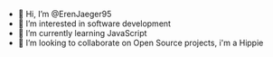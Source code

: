 - 👋 Hi, I’m @ErenJaeger95
- 👀 I’m interested in software development
- 🌱 I’m currently learning JavaScript
- 💞️ I’m looking to collaborate on Open Source projects, i'm a Hippie

<!---
ErenJaeger95/ErenJaeger95 is a ✨ special ✨ repository because its `README.md` (this file) appears on your GitHub profile.
You can click the Preview link to take a look at your changes.
--->
